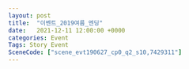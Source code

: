 ```yaml
---
layout: post
title:  "이벤트_2019여름_엔딩"
date:   2021-12-11 12:00:00 +0000
categories: Event
Tags: Story Event
SceneCode: ["scene_evt190627_cp0_q2_s10,7429311"]
---
```

